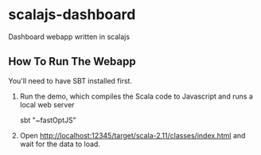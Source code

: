# scalajs-dashboard
Dashboard webapp written in scalajs

## How To Run The Webapp

You'll need to have SBT installed first. 

1. Run the demo, which compiles the Scala code to Javascript and runs a local web server

    sbt "~fastOptJS"

2. Open <http://localhost:12345/target/scala-2.11/classes/index.html> and wait for the data to load.

